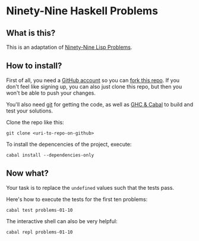 # Ninety-Nine Haskell Problems

## What is this?

This is an adaptation of [Ninety-Nine Lisp Problems](http://www.ic.unicamp.br/~meidanis/courses/mc336/2006s2/funcional/L-99_Ninety-Nine_Lisp_Problems.html).

## How to install?

First of all, you need a [GitHub account](https://github.com/join) so you can [fork this repo](https://github.com/mkovacs/99-haskell/fork). If you don't feel like signing up, you can also just clone this repo, but then you won't be able to push your changes.

You'll also need [git](http://git-scm.com/) for getting the code, as well as [GHC & Cabal](https://www.haskell.org/platform/) to build and test your solutions.

Clone the repo like this:
```
git clone <uri-to-repo-on-github>
```

To install the depencencies of the project, execute:
```
cabal install --dependencies-only
```

## Now what?

Your task is to replace the ```undefined``` values such that the tests pass.

Here's how to execute the tests for the first ten problems:
```
cabal test problems-01-10
```

The interactive shell can also be very helpful:
```
cabal repl problems-01-10
```
